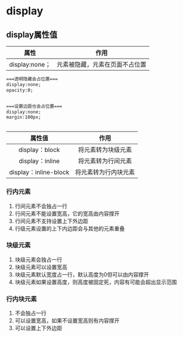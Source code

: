 # display

## display属性值

|      属性      |              作用              |
| :------------: | :----------------------------: |
| display:none； | 元素被隐藏，元素在页面不占位置 |

```tex
===透明隐藏会占位置===
display:none;   
opacity:0;


===设置边距也会占位置===
display:none;    
margin:100px;



```

|        属性值         |         作用         |
| :-------------------: | :------------------: |
|    display：block     |  将元素转为块级元素  |
|    display：inline    |  将元素转为行间元素  |
| display：inline-block | 将元素转为行内块元素 |

### 行内元素

1. 行间元素不会独占一行
2. 行间元素不能设置宽高，它的宽高由内容撑开
3. 行间元素不支持设置上下外边距
4. 行级元素设置的上下内边距会与其他的元素重叠

### 块级元素

1. 块级元素会独占一行
2. 块级元素可以设置宽高
3. 块级元素默认宽度占一行，默认高度为0但可以由内容撑开
4. 块级元素如果设置高度，则高度被固定死，内容有可能会超出显示范围

### 行内块元素

1. 不会独占一行
2. 可以设置宽高，如果不设置宽高则有内容撑开
3. 可以设置上下外边距

